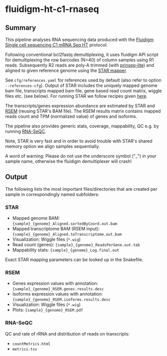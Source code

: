 # fluidigm-ht-c1-rnaseq

## Summary

This pipeline analyses RNA sequencing data produced with the
[Fluidigm Single cell sequencing C1 mRNA Seq HT](https://www.fluidigm.com/c1openapp/scripthub/script/2015-08/mrna-seq-ht-1440105180550-2)
protocol.

Following conventional bcl2fastq demultiplexing, it uses fluidigm API
script for demultiplexing the row barcodes (N=40) of column samples
using R1 reads. Subsequently R2 reads are poly-A trimmed (with
[prinseq-lite](http://prinseq.sourceforge.net/)) and aligned to given
reference genome using the
[STAR mapper](https://github.com/alexdobin/STAR).

See `cfg/references.yaml` for references used by default (also refer
to option `--references-cfg`). Output of STAR includes the uniquely
mapped genome bam file, transcripts mapped bam file, gene based read
count matrix, wiggle files etc. (see below). For running STAR we
follow recipes given
[here](http://www.rna-seqblog.com/optimizing-rna-seq-mapping-with-star/).

The transcripts/genes expression abundance are estimated by STAR and
[RSEM](http://deweylab.github.io/RSEM/) (reusing STAR's BAM file). The
RSEM results matrix contains mapped reads count and TPM (normalized
value) of genes and isoforms. 

The pipeline also provides generic stats, coverage, mappability, QC
e.g. by running [RNA-SeQC](https://www.broadinstitute.org/cancer/cga/rna-seqc).

Note, STAR is very fast and in order to avoid trouble with STAR's
shared memory option we align samples sequentially.

A word of warning: Please do not use the underscore symbol ("_") in
your sample name, otherwise the fluidigm demultiplexer will crash!

## Output

The following lists the most important files/directories that are
created per sample in correspondingly named subfolders:
  
### STAR

- Mapped genome BAM: `{sample}_{genome}_Aligned.sortedByCoord.out.bam`
- Mapped transcriptome BAM (RSEM input): `{sample}_{genome}_Aligned.toTranscriptome.out.bam`
- Visualization: Wiggle files (`*.wig`)
- Read count (genes): `{sample}_{genome}_ReadsPerGene.out.tab`
- Mappability stats: `{sample}_{genome}_Log.final.out`

Exact STAR mapping parameters can be looked up in the Snakefile.

### RSEM

- Genes expression values with annotation: `{sample}_{genome}_RSEM.genes.results.desc`
- Isoforms expression values with annotation: `{sample}_{genome}_RSEM.isoforms.results.desc`
- Visualization: Wiggle files (`*.wig`)
- Plots: `{sample}_{genome}_RSEM.pdf`

### RNA-SeQC


QC and rate of rRNA and distribution of reads on transcripts:

- `countMetrics.html`
- `metrics.tsv`



